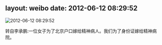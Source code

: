 layout: weibo
date: 2012-06-12 08:29:52
---
<meta name="referrer" content="no-referrer" />

<img src="/images/favicon.ico" style="float: left;"/>2012-06-12 08:29:52

转自李承鹏:一位女子为了北京户口嫁给精神病人。我们为了身份证嫁给精神病院。

